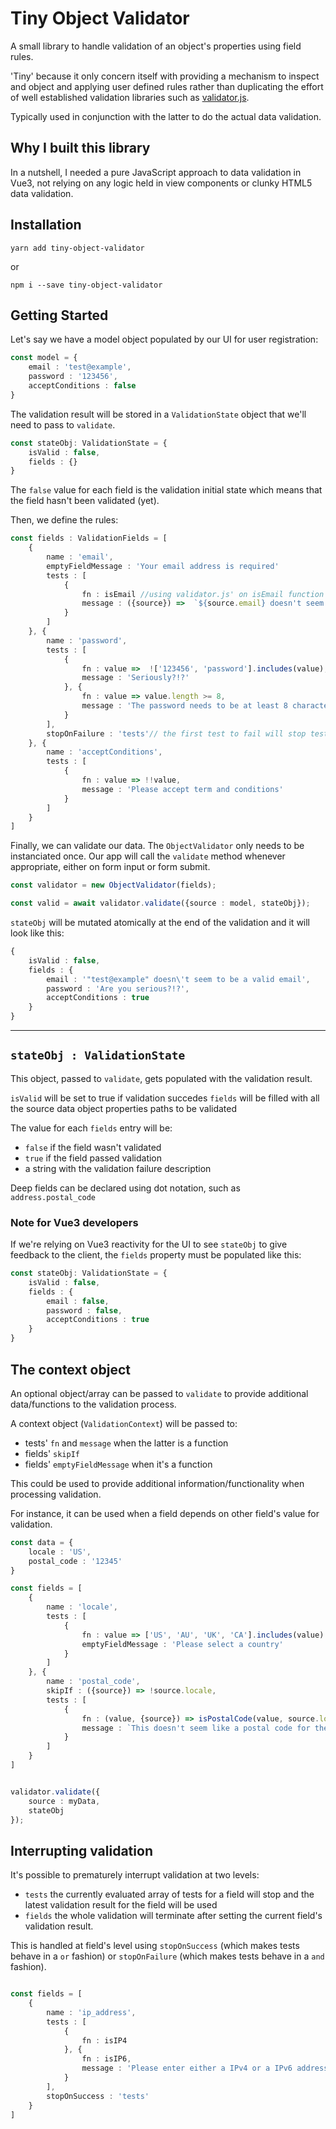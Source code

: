 # Tiny Object Validator

A small library to handle validation of an object's properties using field rules.

'Tiny' because it only concern itself with providing a mechanism to inspect and object and applying user defined rules rather than duplicating the effort of well established validation libraries such as [validator.js](https://www.npmjs.com/package/validator). 

Typically used in conjunction with the latter to do the actual data validation.

## Why I built this library
In a nutshell, I needed a pure JavaScript approach to data validation in Vue3, not relying on any logic held in view components or clunky HTML5 data validation.

## Installation

```
yarn add tiny-object-validator
```

or

```
npm i --save tiny-object-validator
```

## Getting Started

Let's say we have a model object populated  by our UI for user registration:


```typescript
const model = {
    email : 'test@example',
    password : '123456',
    acceptConditions : false
}
```

The validation result will be stored in a `ValidationState` object that we'll need to pass to `validate`.

```typescript
const stateObj: ValidationState = {
    isValid : false,
    fields : {}
}
```



The `false` value for each field is the validation initial state which means that the field hasn't been validated (yet).

Then, we define the rules:

```typescript
const fields : ValidationFields = [
    {
        name : 'email',
        emptyFieldMessage : 'Your email address is required'
        tests : [
            {
                fn : isEmail //using validator.js' on isEmail function
                message : ({source}) =>  `${source.email} doesn't seem to be a valid email`
            }
        ]
    }, {
        name : 'password',
        tests : [
            {
                fn : value =>  !['123456', 'password'].includes(value),
                message : 'Seriously?!?'
            }, {
                fn : value => value.length >= 8,
                message : 'The password needs to be at least 8 characters long'
            }
        ],
        stopOnFailure : 'tests'// the first test to fail will stop tests evaluation and set the field's failure message
    }, {
        name : 'acceptConditions',
        tests : [
            {
                fn : value => !!value,
                message : 'Please accept term and conditions'
            }
        ]
    }
]
```

Finally, we can validate our data.
The `ObjectValidator` only needs to be instanciated once. Our app will call the `validate` method whenever appropriate, either on form input or form submit.

```typescript
const validator = new ObjectValidator(fields);

const valid = await validator.validate({source : model, stateObj});

```

`stateObj` will be mutated atomically at the end of the validation and it will look like this:

```typescript
{
    isValid : false,
    fields : {
        email : '"test@example" doesn\'t seem to be a valid email',
        password : 'Are you serious?!?',
        acceptConditions : true
    }
}
```

---
## `stateObj : ValidationState`

This object, passed to `validate`, gets populated with the validation result.

`isValid` will be set to true if validation succedes
`fields` will be filled with all the source data object properties paths to be validated

The value for each `fields` entry will be:
- `false` if the field wasn't validated
- `true` if the field passed validation
- a string with the validation failure description

Deep fields can be declared using dot notation, such as `address.postal_code`

### Note for Vue3 developers

If we're relying on Vue3 reactivity for the UI to see `stateObj` to give feedback to the client,  the `fields` property must be populated like this:

```typescript
const stateObj: ValidationState = {
    isValid : false,
    fields : {
        email : false,
        password : false,
        acceptConditions : true
    }
}
```

## The context object
An optional object/array can be passed to `validate` to provide additional data/functions to the validation process.  

A context object (`ValidationContext`) will be passed to:
- tests' `fn` and `message` when the latter is a function
- fields' `skipIf`
- fields' `emptyFieldMessage` when it's a function

This could be used to provide additional information/functionality when processing validation. 

For instance, it can be used when a field depends on other field's value for validation. 


```typescript
const data = {
    locale : 'US',
    postal_code : '12345'
}

const fields = [
    {
        name : 'locale',
        tests : [
            {
                fn : value => ['US', 'AU', 'UK', 'CA'].includes(value)
                emptyFieldMessage : 'Please select a country'
            }
        ]
    }, {
        name : 'postal_code',
        skipIf : ({source}) => !source.locale,
        tests : [
            {
                fn : (value, {source}) => isPostalCode(value, source.locale),
                message : `This doesn't seem like a postal code for the selected country`
            }
        ]
    }
]


validator.validate({
    source : myData,
    stateObj
});

```

## Interrupting validation

It's possible to prematurely interrupt validation at two levels: 
- `tests` the currently evaluated array of tests for a field will stop and the latest validation result for the field will be used
- `fields` the whole validation will terminate after setting the current field's validation result. 

This is handled at field's level using `stopOnSuccess` (which makes tests behave in a `or` fashion) or `stopOnFailure` (which makes tests behave in a `and` fashion).

```typescript

const fields = [
    {
        name : 'ip_address',
        tests : [
            {
                fn : isIP4
            }, {
                fn : isIP6,
                message : 'Please enter either a IPv4 or a IPv6 address'
            }
        ],
        stopOnSuccess : 'tests'
    }
]
```
 


